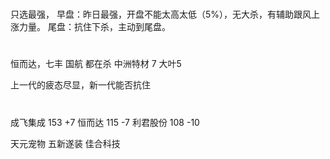 #
只选最强，
早盘：昨日最强，开盘不能太高太低（5%），无大杀，有辅助跟风上涨力量。
尾盘：抗住下杀，主动到尾盘。

#
恒而达，七丰 国航 都在杀
中洲特材 7 
大叶5

上一代的疲态尽显，新一代能否抗住

# 
成飞集成 153    +7
恒而达  115     -7
利君股份 108    -10

天元宠物
五新遂装
佳合科技
